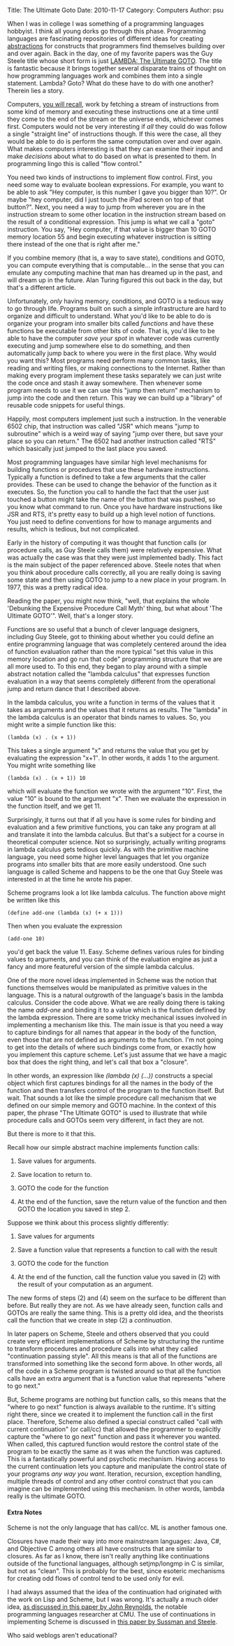 Title: The Ultimate Goto
Date: 2010-11-17
Category: Computers
Author: psu

When I was in college I was something of a programming languages hobbyist. I think all young dorks go through this phase. Programming languages are fascinating repositories of different ideas for creating <a href="http://mutable-states.com/the-abstraction-distraction-part-1.html">abstractions</a> for constructs that programmers find themselves building over and over again. Back in the day, one of my favorite papers was the Guy Steele title whose short form is just <a href="http://dspace.mit.edu/bitstream/handle/1721.1/5753/AIM-443.pdf?sequence=2">LAMBDA: The Ultimate GOTO</a>. The title is fantastic because it brings together several disparate trains of thought on how programming languages work and combines them into a single statement. Lambda? Goto? What do these have to do with one another? Therein lies a story.

Computers, <a href="http://mutable-states.com/what-computers-do.html">you will recall</a>, work by  fetching a stream of instructions from some kind of memory and executing these instructions one at a time until they come to the end of the stream or the universe ends, whichever comes first. Computers would not be very interesting if <em>all</em> they could do was follow a single "straight line" of instructions though. If this were the case, all they would be able to do is perform the same computation over and over again. What makes computers interesting is that they can examine their input and make <em>decisions</em> about what to do based on what is presented to them. In programming lingo this is called "flow control."

You need two kinds of instructions to implement flow control. First, you need some way to evaluate boolean expressions. For example, you want to be able to ask "Hey computer, is this number I gave you bigger than 10?". Or maybe "hey computer, did I just touch the iPad screen on top of that button?".  Next, you need a way to jump from wherever you are in the instruction stream to some other location in the instruction stream based on the result of a conditional expression. This jump is what we call a "goto" instruction. You say, "Hey computer, if that value is bigger than 10 GOTO memory location 55 and begin executing whatever instruction is sitting there instead of the one that is right after me."

If you combine memory (that is, a way to save state), conditions and GOTO, you can compute everything that is computable... in the sense that you can emulate any computing machine that man has dreamed up in the past, and will dream up in the future. Alan Turing figured this out back in the day, but that's a different article.

Unfortunately, <em>only</em> having memory, conditions, and GOTO is a tedious way to go through life. Programs built on such a simple infrastructure are hard to organize and difficult to understand. What you'd like to be able to do is organize your program into smaller bits called <em>functions</em> and have these functions be executable from other bits of code. That is, you'd like to be able to have the computer <em>save your spot</em> in whatever code was currently executing and jump somewhere else to do something, and then automatically jump back to where you were in the first place. Why would you want this? Most programs need perform many common tasks, like reading and writing files, or making connections to the Internet. Rather than making every program implement these tasks separately we can just write the code once and stash it away somewhere. Then whenever some program needs to use it we can use this "jump then return" mechanism to jump into the code and then return. This way we can build up a "library" of reusable code snippets for useful things.

Happily, most computers implement just such a instruction. In the venerable 6502 chip, that instruction was called "JSR" which means "jump to subroutine" which is a weird way of saying "jump over there, but save your place so you can return." The 6502 had another instruction called "RTS" which basically just jumped to the last place you saved.

Most programming languages have similar high level mechanisms for building functions or procedures that use these hardware instructions. Typically a function is defined to take a few arguments that the caller provides. These can be used to change the behavior of the function as it executes. So, the function you call to handle the fact that the user just touched a button might take the name of the button that was pushed, so you know what command to run. Once you have hardware instructions like JSR and RTS, it's pretty easy to build up a high level notion of functions. You just need to define conventions for how to manage arguments and results, which is tedious, but not complicated.

Early in the history of computing it was thought that function calls (or procedure calls, as Guy Steele calls them) were relatively expensive. What was actually the case was that they were just implemented badly. This fact is the main subject of the paper referenced above. Steele notes that when you think about procedure calls correctly, all you are really doing is saving some state and then using GOTO to jump to a new place in your program. In 1977, this was a pretty radical idea.

Reading the paper, you might now think, "well, that explains the whole 'Debunking the Expensive Procedure Call Myth' thing, but what about 'The Ultimate GOTO'". Well, that's a longer story.

Functions are so useful that a bunch of clever language designers, including Guy Steele, got to thinking about whether you could define an entire programming language that was completely centered around the idea of function evaluation rather than the more typical "set this value in this memory location and go run that code" programming structure that we are all more used to. To this end, they began to play around with a simple abstract notation called the "lambda calculus" that expresses function evaluation in a way that seems completely different from the operational jump and return dance that I described above.

In the lambda calculus, you write a function in terms of the values that it takes as arguments and the values that it returns as results. The "lambda" in the lambda calculus is an operator that binds names to values. So, you might write a simple function like this:

    (lambda (x) . (x + 1))

This takes a single argument "x" and returns the value that you get by evaluating the expression "x+1&#8243;. In other words, it adds 1 to the argument. You might write something like

    (lambda (x) . (x + 1)) 10

which will evaluate the function we wrote with the argument "10". First, the value "10" is bound to the argument "x". Then we evaluate the expression in the function itself, and we get 11.

Surprisingly, it turns out that if all you have is some rules for binding and evaluation and a few primitive functions, you can take any program at all and translate it into the lambda calculus. But that's a subject for a course in theoretical computer science.  Not so surprisingly, actually writing programs in lambda calculus gets tedious quickly. As with the primitive machine language, you need some higher level languages that let you organize programs into smaller bits that are more easily understood. One such language is called Scheme and happens to be the one that Guy Steele was interested in at the time he wrote his paper.

Scheme programs look a lot like lambda calculus. The function above might be written like this

    (define add-one (lambda (x) (+ x 1)))

Then when you evaluate the expression 

    (add-one 10)

you'd get back the value 11. Easy. Scheme defines various rules for binding values to arguments, and you can think of the evaluation engine as just a fancy and more featureful version of the simple lambda calculus.

One of the more novel ideas implemented in Scheme was the notion that functions themselves would be manipulated as primitive values in the language. This is a natural outgrowth of the language's basis in the lambda calculus. Consider the code above. What we are really doing there is taking the name <em>add-one</em> and binding it to a value which is the function defined by the lambda expression. There are some tricky mechanical issues involved in implementing a mechanism like this. The main issue is that you need a way to capture bindings for all names that appear in the body of the function, even those that are not defined as arguments to the function. I'm not going to get into the details of where such bindings come from, or exactly how you implement this capture scheme. Let's just assume that we have a magic box that does the right thing, and let's call that box a "closure".

In other words, an expression like <em>(lambda (x) (&#8230;))</em> constructs a special object which first captures bindings for all the names in the body of the function and then transfers control of the program to the function itself. But wait. That sounds a lot like the simple procedure call mechanism that we defined on our simple memory and GOTO machine. In the context of this paper, the phrase "The Ultimate GOTO" is used to illustrate that while procedure calls and GOTOs seem very different, in fact they are not.

But there is more to it that this. 

Recall how our simple abstract machine implements function calls:

1. Save values for arguments.

2. Save location to return to.

3. GOTO the code for the function

4. At the end of the function, save the return value of the function and then GOTO the location you saved in step 2.

Suppose we think about this process slightly differently:

1. Save values for arguments

2. Save a function value that represents a function to call with the result

3. GOTO the code for the function

4. At the end of the function, call the function value you saved in (2) with the result of your computation as an argument.

The new forms of steps (2) and (4) seem on the surface to be different than before. But really they are not. As we have already seen, function calls and GOTOs are really the same thing. This is a pretty old idea, and the theorists call the  function that we create in step (2) a <em>continuation</em>.

In later papers on Scheme, Steele and others observed that you could create very efficient implementations of Scheme by structuring the runtime to transform procedures and procedure calls into what they called "continuation passing style". All this means is that all of the functions are transformed into something like the second form above. In other words, all of the code in a Scheme program is twisted around so that all the function calls have an extra argument that is a function value  that represents "where to go next."

But, Scheme programs are nothing but function calls, so this means that the "where to go next" function is always available to the runtime. It's sitting right there, since we created it to implement the function call in the first place. Therefore, Scheme also defined a special construct called "call with current continuation" (or call/cc) that allowed the programmer to explicitly capture the "where to go next" function and pass it wherever you wanted. When called, this captured function would restore the control state of the program to be exactly the same as it was when the function was captured.  This is a fantastically powerful and psychotic mechanism. Having access to the current continuation lets you capture and manipulate the control state of your programs <em>any way you want</em>. Iteration, recursion, exception handling, multiple threads of control and any other control construct that you can imagine can be implemented using this mechanism. In other words, lambda really is the ultimate GOTO.

<h4>Extra Notes</h4>
Scheme is not the only language that has call/cc. ML is another famous one.

Closures have made their way into more mainstream languages: Java, C#, and Objective  C among others all have constructs that are similar to closures. As far as I know, there isn't really anything like continuations outside of the functional languages, although setjmp/longmp in C is similar, but not as "clean". This is probably for the best, since esoteric mechanisms for creating odd flows of control tend to be used only for evil.

I had always assumed that the idea of the continuation had originated with the work on Lisp and Scheme, but I was wrong. It's actually a much older idea, <a href="http://citeseerx.ist.psu.edu/viewdoc/download?doi=10.1.1.135.4705&amp;rep=rep1&amp;type=pdf">as discussed in this paper by John Reynolds</a>, the notable programming languages researcher at CMU. The use of continuations in implementing Scheme is discussed in <a href="http://dspace.mit.edu/bitstream/handle/1721.1/5794/AIM-349.pdf?sequence=2">this paper by Sussman and Steele</a>.

Who said weblogs aren't educational?

